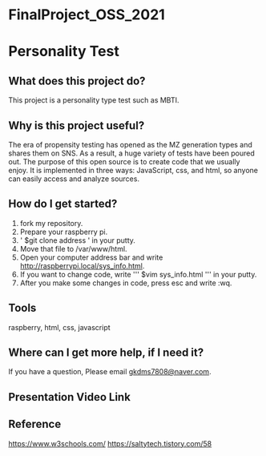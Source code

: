 # FinalProject_OSS_2021
# Personality Test
## What does this project do?
This project is a personality type test such as MBTI. 


## Why is this project useful?
The era of propensity testing has opened as the MZ generation types and shares them on SNS. As a result, a huge variety of tests have been poured out. The purpose of this open source is to create code that we usually enjoy. It is implemented in three ways: JavaScript, css, and html, so anyone can easily access and analyze sources.

## How do I get started?
1. fork my repository.
2. Prepare your raspberry pi.
3. ' $git clone address ' in your putty.
4. Move that file to /var/www/html.
5. Open your computer address bar and write http://raspberrypi.local/sys_info.html.
6. If you want to change code, write ''' $vim sys_info.html ''' in your putty.
7. After you make some changes in code, press esc and write :wq.

## Tools
raspberry, html, css, javascript

## Where can I get more help, if I need it?
If you have a question, Please email gkdms7808@naver.com. 

## Presentation Video Link


## Reference
https://www.w3schools.com/
https://saltytech.tistory.com/58
